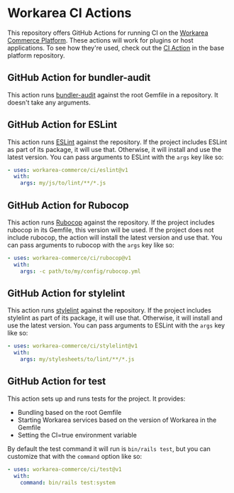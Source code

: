 # Workarea CI Actions

This repository offers GitHub Actions for running CI on the [Workarea Commerce Platform](https://github.com/workarea-commerce/workarea). These actions will work for plugins or host applications. To see how they're used, check out the [CI Action](https://github.com/workarea-commerce/workarea/blob/master/.github/workflows/ci.yml) in the base platform repository.

## GitHub Action for bundler-audit
This action runs [bundler-audit](https://github.com/rubysec/bundler-audit) against the root Gemfile in a repository. It doesn't take any arguments.

## GitHub Action for ESLint
This action runs [ESLint](https://eslint.org) against the repository. If the project includes ESLint as part of its package, it will use that. Otherwise, it will install and use the latest version. You can pass arguments to ESLint with the `args` key like so:
```yaml
- uses: workarea-commerce/ci/eslint@v1
  with:
    args: my/js/to/lint/**/*.js
```

## GitHub Action for Rubocop
This action runs [Rubocop](https://github.com/rubocop-hq/rubocop) against the repository. If the project includes rubocop in its Gemfile, this version will be used. If the project does not include rubocop, the action will install the latest version and use that. You can pass arguments to rubocop with the `args` key like so:
```yaml
- uses: workarea-commerce/ci/rubocop@v1
  with:
    args: -c path/to/my/config/rubocop.yml
```

## GitHub Action for stylelint
This action runs [stylelint](https://stylelint.io) against the repository. If the project includes stylelint as part of its package, it will use that. Otherwise, it will install and use the latest version. You can pass arguments to ESLint with the `args` key like so:
```yaml
- uses: workarea-commerce/ci/stylelint@v1
  with:
    args: my/stylesheets/to/lint/**/*.js
```

## GitHub Action for test
This action sets up and runs tests for the project. It provides:
* Bundling based on the root Gemfile
* Starting Workarea services based on the version of Workarea in the Gemfile
* Setting the CI=true environment variable

By default the test command it will run is `bin/rails test`, but you can customize that with the `command` option like so:
```yaml
- uses: workarea-commerce/ci/test@v1
  with:
    command: bin/rails test:system
```
